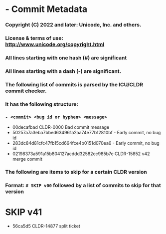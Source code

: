 # - Commit Metadata

### Copyright (C) 2022 and later: Unicode, Inc. and others.
### License & terms of use: http://www.unicode.org/copyright.html
### All lines starting with one hash (#) are significant
### All lines starting with a dash (-) are significant.
###
### The following list of commits is parsed by the ICU/CLDR commit checker.
### It has the following structure:
### `- <commit> <bug id or hyphen> <message>`

- 00decafbad CLDR-0000 Bad commit message
- 50257a7a3eba7bbed634961a2aa74e77b12810bf - Early commit, no bug id
- 283dc84d81cfc47fb15cd664fce4b0151d070ea6 - Early commit, no bug id
- 02198373a591a15b804127acddd32582ec985b7e CLDR-15852 v42 merge commit


### The following are items to skip for a certain CLDR version
### Format: `# SKIP v00` followed by a list of commits to skip for that version

# SKIP v41

- 56ca5d5 CLDR-14877 split ticket


